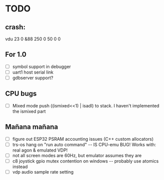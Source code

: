 # TODO

## crash:
vdu 23 0 &88 250 0 50 0 0

## For 1.0

- [ ] symbol support in debugger
- [ ] uart1 host serial link
- [ ] gdbserver support?

## CPU bugs

- [ ] Mixed mode push ((ismixed<<1) | isadl) to stack. I haven't implemented the ismixed part

## Mañana mañana

- [ ] figure out ESP32 PSRAM accounting issues (C++ custom allocators)
- [ ] trs-os hang on "run auto command" -- IS CPU-emu BUG! Works with: real agon & emulated VDP!
- [ ] not all screen modes are 60Hz, but emulator assumes they are
- [ ] c8 joystick gpio mutex contention on windows -- probably use atomics instead
- [ ] vdp audio sample rate setting
